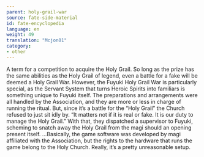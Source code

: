 ```yaml
---
parent: holy-grail-war
source: fate-side-material
id: fate-encyclopedia
language: en
weight: 49
translation: "Mcjon01"
category:
- other
---
```


A term for a competition to acquire the Holy Grail.
So long as the prize has the same abilities as the Holy Grail of legend, even a battle for a fake will be deemed a Holy Grail War.
However, the Fuyuki Holy Grail War is particularly special, as the Servant System that turns Heroic Spirits into familiars is something unique to Fuyuki itself.
The preparations and arrangements were all handled by the Association, and they are more or less in charge of running the ritual. But, since it’s a battle for the “Holy Grail” the Church refused to just sit idly by.
“It matters not if it is real or fake. It is our duty to manage the Holy Grail.”
With that, they dispatched a supervisor to Fuyuki, scheming to snatch away the Holy Grail from the magi should an opening present itself.
…Basically, the game software was developed by magi affiliated with the Association, but the rights to the hardware that runs the game belong to the Holy Church. Really, it’s a pretty unreasonable setup.
